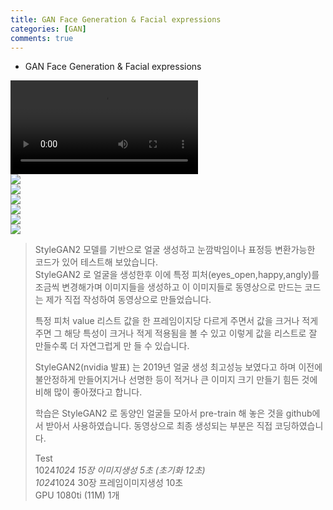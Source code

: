 ```yaml
---
title: GAN Face Generation & Facial expressions
categories: [GAN]
comments: true
---
```


* GAN Face Generation & Facial expressions  

<video><source type="video/mp4" src="/image/face_movie.mp4"></video>   
<img src="/image/face_star.png">   
<img src="/image/face_yellow.png">   
<img src="/image/face_model.png">   
<img src="/image/face_aniface.png">   
<img src="/image/face_anibody.png">   
<img src="/image/face_direction_value_change.png">  

 > StyleGAN2 모델를 기반으로 얼굴 생성하고 눈깜박임이나 표정등 변환가능한 코드가 있어 테스트해 보았습니다.   
 > StyleGAN2 로 얼굴을 생성한후 이에 특정 피처(eyes_open,happy,angly)를 조금씩 변경해가며 이미지들을 생성하고 이 이미지들로 동영상으로 만드는 코드는 제가 직접 작성하여 동영상으로 만들었습니다.   
 >   
 > 특정 피처 value 리스트 값을 한 프레임이지당 다르게 주면서 값을 크거나 적게 주면 그 해당 특성이 크거나 적게 적용됨을 볼 수 있고 이렇게 값을 리스트로 잘 만들수록 더 자연그럽게 만 들 수 있습니다. 
 >   
 > StyleGAN2(nvidia 발표) 는 2019년 얼굴 생성 최고성능 보였다고 하며 이전에 불안정하게 만들어지거나 선명한 등이 적거나 큰 이미지 크기 만들기 힘든 것에 비해 많이 좋아졌다고 합니다.   
 >   
 > 학습은 StyleGAN2 로 동양인 얼굴들 모아서 pre-train 해 놓은 것을 github에서 받아서 사용하였습니다. 
 > 동영상으로 최종 생성되는 부분은 직접 코딩하였습니다.     
 >   
 > Test   
 > 1024*1024 15장 이미지생성 5초  (초기화 12초)   
 > 1024*1024 30장 프레임이미지생성 10초   
 > GPU 1080ti (11M) 1개   
